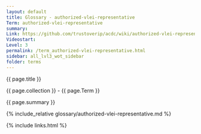 ```yaml
---
layout: default
title: Glossary - authorized-vlei-representative
Term: authorized-vlei-representative
summary: 
Link: https://github.com/trustoverip/acdc/wiki/authorized-vlei-representative
Videostart: 
Level: 3
permalink: /term_authorized-vlei-representative.html
sidebar: all_lvl3_wot_sidebar
folder: terms
---
```


{{ page.title }}

{{ page.collection }} - {{ page.Term }}

   {{ page.summary }}

{% include_relative glossary/authorized-vlei-representative.md %}

 {% include links.html %} 
